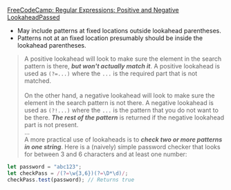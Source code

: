 [FreeCodeCamp: Regular Expressions: Positive and Negative LookaheadPassed](https://www.freecodecamp.org/learn/javascript-algorithms-and-data-structures/regular-expressions/positive-and-negative-lookahead)

* May include patterns at fixed locations outside lookahead parentheses. 
* Patterns not at an fixed location presumably should be inside the lookahead parentheses.

>A positive lookahead will look to make sure the element in the search pattern is there, _**but won't actually match it**_. A positive lookahead is used as `(?=...)` where the `...` is the required part that is not matched.\
\
On the other hand, a negative lookahead will look to make sure the element in the search pattern is not there. A negative lookahead is used as `(?!...)` where the `...` is the pattern that you do not want to be there. _**The rest of the pattern**_ is returned if the negative lookahead part is not present.\
...\
A more practical use of lookaheads is to _**check two or more patterns in one string**_. Here is a (naively) simple password checker that looks for between 3 and 6 characters and at least one number:
```js
let password = "abc123";
let checkPass = /(?=\w{3,6})(?=\D*\d)/;
checkPass.test(password); // Returns true
```
